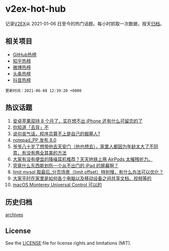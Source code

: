 # v2ex-hot-hub

 记录[V2EX](https://www.v2ex.com/)从 2021-01-06 日至今的热门话题。每小时抓取一次数据，按天[归档](archives)。
 
 ## 相关项目

- [GitHub热榜](https://github.com/lonnyzhang423/github-hot-hub)
- [知乎热榜](https://github.com/lonnyzhang423/zhihu-hot-hub)
- [微博热榜](https://github.com/lonnyzhang423/weibo-hot-hub)
- [头条热榜](https://github.com/lonnyzhang423/toutiao-hot-hub)
- [抖音热榜](https://github.com/lonnyzhang423/douyin-hot-hub)


 `更新时间：2021-06-08 12:39:20 +0800`

## 热议话题

1. [安卓苹果双持 8 个月了，实在想不出 iPhone 还有什么可留恋的了](https://www.v2ex.com/t/781943)
1. [你知道「去背」不](https://www.v2ex.com/t/781921)
1. [说句丧气话，程序员算不上是自己的掘墓人?](https://www.v2ex.com/t/781995)
1. [notepad_PP 发布 8.0](https://www.v2ex.com/t/781942)
1. [爷爷八十岁了想带他去天安门（他也想去），家里人都因为年龄太大了不同意，有没有两全其美的方法](https://www.v2ex.com/t/782045)
1. [大家有没有便宜的降噪耳机推荐？天天地铁上用 AirPods 太摧残听力。](https://www.v2ex.com/t/781930)
1. [究竟什么东西能划伤一个从不出门的 iPad 的屏幕啊？](https://www.v2ex.com/t/781899)
1. [limit mysql 取最后_分页场景（limit,offset）特别慢，有什么办法可以优化？](https://www.v2ex.com/t/781896)
1. [大家平时在家里是如何各个电脑以及移动设备之间共享文档、视频等的](https://www.v2ex.com/t/782005)
1. [macOS Monterey Universal Control 可以的](https://www.v2ex.com/t/782012)

## 历史归档

[archives](archives)

## License

See the [LICENSE](LICENSE) file for license rights and limitations (MIT).
